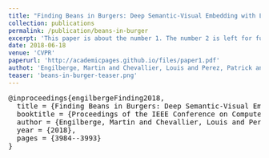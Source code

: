 ```yaml
---
title: "Finding Beans in Burgers: Deep Semantic-Visual Embedding with Localization"
collection: publications
permalink: /publication/beans-in-burger
excerpt: 'This paper is about the number 1. The number 2 is left for future work.'
date: 2018-06-18
venue: 'CVPR'
paperurl: 'http://academicpages.github.io/files/paper1.pdf'
authot: 'Engilberge, Martin and Chevallier, Louis and Perez, Patrick and Cord, Matthieu'
teaser: 'beans-in-burger-teaser.png'
---
```



<pre>
@inproceedings{engilbergeFinding2018,
  title = {Finding Beans in Burgers: Deep Semantic-Visual Embedding with Localization},
  booktitle = {Proceedings of the IEEE Conference on Computer Vision and Pattern Recognition},
  author = {Engilberge, Martin and Chevallier, Louis and Perez, Patrick and Cord, Matthieu},
  year = {2018},
  pages = {3984--3993}
}
</pre>